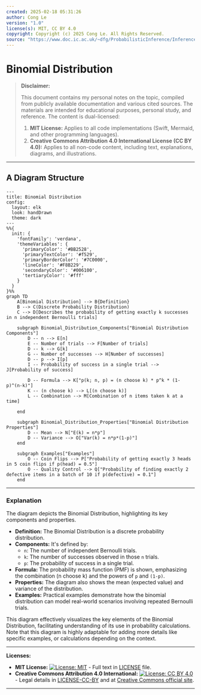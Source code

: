 ```yaml
---
created: 2025-02-18 05:31:26
author: Cong Le
version: "1.0"
license(s): MIT, CC BY 4.0
copyright: Copyright (c) 2025 Cong Le. All Rights Reserved.
source: "https://www.doc.ic.ac.uk/~dfg/ProbabilisticInference/InferenceAndMachineLearningNotes.pdf"
---
```




# Binomial Distribution
> **Disclaimer:**
>
> This document contains my personal notes on the topic,
> compiled from publicly available documentation and various cited sources.
> The materials are intended for educational purposes, personal study, and reference.
> The content is dual-licensed:
> 1. **MIT License:** Applies to all code implementations (Swift, Mermaid, and other programming languages).
> 2. **Creative Commons Attribution 4.0 International License (CC BY 4.0):** Applies to all non-code content, including text, explanations, diagrams, and illustrations.
---


## A Diagram Structure


```mermaid
---
title: Binomial Distribution
config:
  layout: elk
  look: handDrawn
  theme: dark
---
%%{
  init: {
    'fontFamily': 'verdana',
    'themeVariables': {
      'primaryColor': '#BB2528',
      'primaryTextColor': '#f529',
      'primaryBorderColor': '#7C0000',
      'lineColor': '#F8B229',
      'secondaryColor': '#006100',
      'tertiaryColor': '#fff'
    }
  }
}%%
graph TD
    A[Binomial Distribution] --> B{Definition}
    B --> C(Discrete Probability Distribution)
    C --> D[Describes the probability of getting exactly k successes in n independent Bernoulli trials]
    
    subgraph Binomial_Distribution_Components["Binomial Distribution Components"]
        D -- n --> E[n]
        E -- Number of trials --> F[Number of trials]
        D -- k --> G[k]
        G -- Number of successes --> H[Number of successes]
        D -- p --> I[p]
        I -- Probability of success in a single trial --> J[Probability of success]

        D -- Formula --> K["p(k; n, p) = (n choose k) * p^k * (1-p)^(n-k)"]
        K -- (n choose k) --> L[(n choose k)]
        L -- Combination --> M[Combination of n items taken k at a time]

    end
    
    subgraph Binomial_Distribution_Properties["Binomial Distribution Properties"]
        D -- Mean --> N["E(k) = n*p"]
        D -- Variance --> O["Var(k) = n*p*(1-p)"]
    end

    subgraph Examples["Examples"]
        O -- Coin Flips --> P["Probability of getting exactly 3 heads in 5 coin flips if p(head) = 0.5"]
        O -- Quality Control --> Q["Probability of finding exactly 2 defective items in a batch of 10 if p(defective) = 0.1"]
    end

```

---


### Explanation

The diagram depicts the Binomial Distribution, highlighting its key components and properties.

* **Definition:** The Binomial Distribution is a discrete probability distribution.
* **Components:**  It's defined by:
    * `n`: The number of independent Bernoulli trials.
    * `k`: The number of successes observed in those `n` trials.
    * `p`: The probability of success in a single trial.
* **Formula:** The probability mass function (PMF) is shown, emphasizing the combination (n choose k) and the powers of `p` and `(1-p)`.
* **Properties:** The diagram also shows the mean (expected value) and variance of the distribution.
* **Examples:** Practical examples demonstrate how the binomial distribution can model real-world scenarios involving repeated Bernoulli trials.

This diagram effectively visualizes the key elements of the Binomial Distribution, facilitating understanding of its use in probability calculations.  Note that this diagram is highly adaptable for adding more details like specific examples, or calculations depending on the context.





---
**Licenses:**

- **MIT License:**  [![License: MIT](https://img.shields.io/badge/License-MIT-yellow.svg)](LICENSE) - Full text in [LICENSE](LICENSE) file.
- **Creative Commons Attribution 4.0 International:** [![License: CC BY 4.0](https://licensebuttons.net/l/by/4.0/88x31.png)](LICENSE-CC-BY) - Legal details in [LICENSE-CC-BY](LICENSE-CC-BY) and at [Creative Commons official site](http://creativecommons.org/licenses/by/4.0/).

---